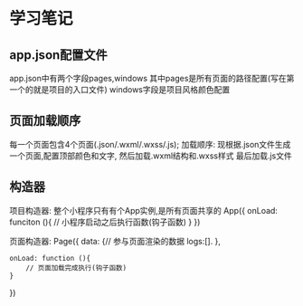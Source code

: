 # 学习笔记

## app.json配置文件
app.json中有两个字段pages,windows
其中pages是所有页面的路径配置(写在第一个的就是项目的入口文件)
windows字段是项目风格颜色配置

## 页面加载顺序
每一个页面包含4个页面(.json/.wxml/.wxss/.js);
加载顺序: 
现根据.json文件生成一个页面,配置顶部颜色和文字,
然后加载.wxml结构和.wxss样式
最后加载.js文件

## 构造器

项目构造器:
整个小程序只有有个App实例,是所有页面共享的
App({
    onLoad: funciton (){
        // 小程序启动之后执行函数(钩子函数)
    }
})

页面构造器:
Page({
    data: {// 参与页面渲染的数据
        logs:[].
    },

    onLoad: function (){
        // 页面加载完成执行(钩子函数)
    }
})


